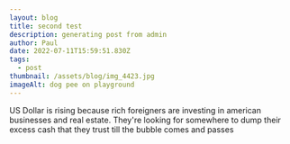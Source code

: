 ```yaml
---
layout: blog
title: second test
description: generating post from admin
author: Paul
date: 2022-07-11T15:59:51.830Z
tags:
  - post
thumbnail: /assets/blog/img_4423.jpg
imageAlt: dog pee on playground
---
```

US Dollar is rising because rich foreigners are investing in american businesses and real estate. They're looking for somewhere to dump their excess cash that they trust till the bubble comes and passes